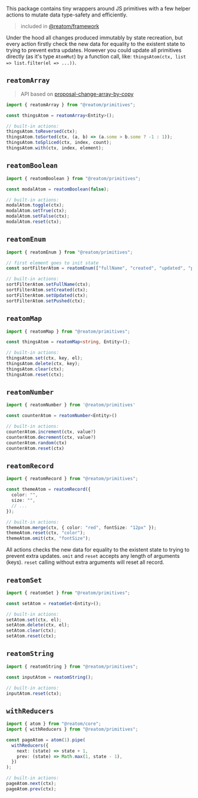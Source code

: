 This package contains tiny wrappers around JS primitives with a few helper actions to mutate data type-safety and efficiently.

> included in [@reatom/framework](https://www.reatom.dev/packages/framework)

Under the hood all changes produced immutably by state recreation, but every action firstly check the new data for equality to the existent state to trying to prevent extra updates. However you could update all primitives directly (as it's type `AtomMut`) by a function call, like: `thingsAtom(ctx, list => list.filter(el => ...))`.

## `reatomArray`

> API based on [proposal-change-array-by-copy](https://github.com/tc39/proposal-change-array-by-copy)

```ts
import { reatomArray } from "@reatom/primitives";

const thingsAtom = reatomArray<Entity>();

// built-in actions:
thingsAtom.toReversed(ctx);
thingsAtom.toSorted(ctx, (a, b) => (a.some > b.some ? -1 : 1));
thingsAtom.toSpliced(ctx, index, count);
thingsAtom.with(ctx, index, element);
```

## `reatomBoolean`

```ts
import { reatomBoolean } from "@reatom/primitives";

const modalAtom = reatomBoolean(false);

// built-in actions:
modalAtom.toggle(ctx);
modalAtom.setTrue(ctx);
modalAtom.setFalse(ctx);
modalAtom.reset(ctx);
```

## `reatomEnum`

```ts
import { reatomEnum } from "@reatom/primitives";

// first element goes to init state
const sortFilterAtom = reatomEnum(["fullName", "created", "updated", "pushed"]);

// built-in actions:
sortFilterAtom.setFullName(ctx);
sortFilterAtom.setCreated(ctx);
sortFilterAtom.setUpdated(ctx);
sortFilterAtom.setPushed(ctx);
```

## `reatomMap`

```ts
import { reatomMap } from "@reatom/primitives";

const thingsAtom = reatomMap<string, Entity>();

// built-in actions:
thingsAtom.set(ctx, key, el);
thingsAtom.delete(ctx, key);
thingsAtom.clear(ctx);
thingsAtom.reset(ctx);
```

## `reatomNumber`

```ts
import { reatomNumber } from '@reatom/primitives'

const counterAtom = reatomNumber<Entity>()

// built-in actions:
counterAtom.increment(ctx, value?)
counterAtom.decrement(ctx, value?)
counterAtom.random(ctx)
counterAtom.reset(ctx)
```

## `reatomRecord`

```ts
import { reatomRecord } from "@reatom/primitives";

const themeAtom = reatomRecord({
  color: "",
  size: "",
  // ...
});

// built-in actions:
themeAtom.merge(ctx, { color: "red", fontSize: "12px" });
themeAtom.reset(ctx, "color");
themeAtom.omit(ctx, "fontSize");
```

All actions checks the new data for equality to the existent state to trying to prevent extra updates. `omit` and `reset` accepts any length of arguments (keys). `reset` calling without extra arguments will reset all record.

## `reatomSet`

```ts
import { reatomSet } from "@reatom/primitives";

const setAtom = reatomSet<Entity>();

// built-in actions:
setAtom.set(ctx, el);
setAtom.delete(ctx, el);
setAtom.clear(ctx);
setAtom.reset(ctx);
```

## `reatomString`

```ts
import { reatomString } from "@reatom/primitives";

const inputAtom = reatomString();

// built-in actions:
inputAtom.reset(ctx);
```

## `withReducers`

```ts
import { atom } from "@reatom/core";
import { withReducers } from "@reatom/primitives";

const pageAtom = atom(1).pipe(
  withReducers({
    next: (state) => state + 1,
    prev: (state) => Math.max(1, state - 1),
  })
);

// built-in actions:
pageAtom.next(ctx);
pageAtom.prev(ctx);
```
